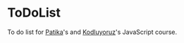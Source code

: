 # ToDoList
To do list for <a href="http://www.patika.dev">Patika</a>'s and <a href="http://www.kodluyoruz.org">Kodluyoruz</a>'s JavaScript course.




